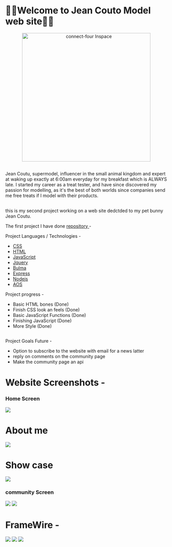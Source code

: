 # 🐰🐰Welcome to Jean Couto Model web site🐰🐰

<p align="center">
  <a href="https://i.imgur.com/m72csjM.png">
    <img
      alt="connect-four Inspace"
      src="https://i.imgur.com/m72csjM.png"
      width="400"
    />
  </a>
</p>

##

Jean Coutu, supermodel, influencer in the small animal kingdom and expert at waking up exactly at 6:00am everyday for my breakfast which is ALWAYS late. I started my career as a treat tester, and have since discovered my passion for modelling, as it's the best of both worlds since companies send me free treats if I model with their products.

##

this is my second project working on a web site dedctded to my pet bunny Jean Coutu.

The first project I have done <a href="https://github.com/Ckrcok/Connect-Four-In-Space">repository </a> -

Project Languages / Technologies -

- <a href="https://en.wikipedia.org/wiki/CSS">CSS </a>
- <a href="https://en.wikipedia.org/wiki/HTML">HTML </a>
- <a href="https://en.wikipedia.org/wiki/JavaScript">JavaScript </a>
- <a href="https://en.wikipedia.org/wiki/JQuery">Jquery </a>
- <a href="https://bulma.io/">Bulma </a>
- <a href="https://expressjs.com/">Express </a>
- <a href="https://nodejs.org">Nodejs </a>
- <a href="https://michalsnik.github.io/aos/">AOS </a>

Project progress -

- Basic HTML bones (Done)
- Finish CSS look an feels (Done)
- Basic JavaScript Functions (Done)
- Finishing JavaScript (Done)
- More Style (Done)

##

Project Goals Future -

- Option to subscribe to the website with email for a news latter
- reply on comments on the community page
- Make the community page an api

##

# Website Screenshots -

### Home Screen

[![](https://i.imgur.com/U5Tqbcb.png)](#)

# About me

[![](https://i.imgur.com/xeabIWv.png)](#)

# Show case

[![](https://i.imgur.com/DZAgGKv.png)](#)

### community Screen

[![](https://i.imgur.com/9QmYJXC.png)](#)
[![](https://i.imgur.com/KTpgCgA.png)](#)

# FrameWire -

[![](https://i.imgur.com/fK3AxZE.png)](#)
[![](https://i.imgur.com/OdGJDjh.png)](#)
[![](https://i.imgur.com/6ty9LSh.png)](#)
